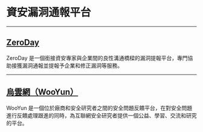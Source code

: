 # 資安漏洞通報平台

---

## [ZeroDay](https://zeroday.hitcon.org/)

ZeroDay 是一個銜接資安專家與企業間的良性溝通橋樑的漏洞提報平台，專門協助接獲漏洞通報並提報予企業和修正漏洞等服務。

---

## [烏雲網（WooYun）](http://www.wooyun.org/)

WooYun 是一個位於廠商和安全研究者之間的安全問題反饋平台，在對安全問題進行反饋處理跟進的同時，為互聯網安全研究者提供一個公益、學習、交流和研究的平台。

